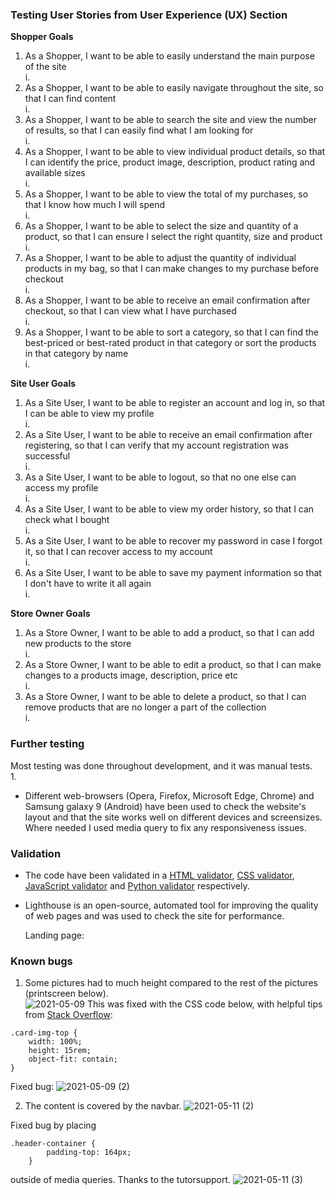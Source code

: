 ### Testing User Stories from User Experience (UX) Section
**Shopper Goals**    
1. As a Shopper, I want to be able to easily understand the main purpose of the site    
    i.
2. As a Shopper, I want to be able to easily navigate throughout the site, so that I can find content   
    i.
3. As a Shopper, I want to be able to search the site and view the number of results, so that I can easily find what I am looking for   
    i.
4. As a Shopper, I want to be able to view individual product details, so that I can identify the price, product image, description, product rating and available sizes  
    i.
5. As a Shopper, I want to be able to view the total of my purchases, so that I know how much I will spend     
    i.
6. As a Shopper, I want to be able to select the size and quantity of a product, so that I can ensure I select the right quantity, size and product     
    i.
7. As a Shopper, I want to be able to adjust the quantity of individual products in my bag, so that I can make changes to my purchase before checkout     
    i.
8. As a Shopper, I want to be able to receive an email confirmation after checkout, so that I can view what I have purchased     
    i.
9. As a Shopper, I want to be able to sort a category, so that I can find the best-priced or best-rated product in that category or sort the products in that category by name    
    i.
 
**Site User Goals**   
1. As a Site User, I want to be able to register an account and log in, so that I can be able to view my profile    
    i. 
2. As a Site User, I want to be able to receive an email confirmation after registering, so that I can verify that my account registration was successful     
    i.
3. As a Site User, I want to be able to logout, so that no one else can access my profile      
    i.
4. As a Site User, I want to be able to view my order history, so that I can check what I bought     
    i.
5. As a Site User, I want to be able to recover my password in case I forgot it, so that I can recover access to my account       
    i.
6. As a Site User, I want to be able to save my payment information so that I don't have to write it all again    
    i.

**Store Owner Goals**
1. As a Store Owner, I want to be able to add a product, so that I can add new products to the store    
    i.
2. As a Store Owner, I want to be able to edit a product, so that I can make changes to a products image, description, price etc      
    i.        
3. As a Store Owner, I want to be able to delete a product, so that I can remove products that are no longer a part of the collection   
    i.

### Further testing    
Most testing was done throughout development, and it was manual tests.   
1. 


* Different web-browsers (Opera, Firefox, Microsoft Edge, Chrome) and Samsung galaxy 9 (Android) have been used to check the website's 
    layout and that the site works well on different devices and screensizes. Where needed I used media query to fix any responsiveness issues.


### Validation 

* The code have been validated in a [HTML validator](https://validator.w3.org/#validate_by_input), [CSS validator](https://jigsaw.w3.org/css-validator/#validate_by_input), 
    [JavaScript validator](https://jshint.com/) and [Python validator](http://pep8online.com/) respectively.

* Lighthouse is an open-source, automated tool for improving the quality of web pages and was used to check the site for performance.
    
    Landing page:
    ![]()

    
### Known bugs    

1. Some pictures had to much height compared to the rest of the pictures (printscreen below).     
![2021-05-09](https://user-images.githubusercontent.com/60824715/117582974-0adadb00-b105-11eb-8430-a4d65c8f3032.png)
This was fixed with the CSS code below, with helpful tips from [Stack Overflow](https://stackoverflow.com/questions/37287153/how-to-get-images-in-bootstraps-card-to-be-the-same-height-width): 
```   
.card-img-top {   
    width: 100%;   
    height: 15rem;   
    object-fit: contain;   
}
```     
Fixed bug:
![2021-05-09 (2)](https://user-images.githubusercontent.com/60824715/117582981-1201e900-b105-11eb-9d7a-86bdf760eaf5.png)

2. The content is covered by the navbar.
![2021-05-11 (2)](https://user-images.githubusercontent.com/60824715/117833357-9162fa00-b276-11eb-9394-b9eaad9a2969.png)

Fixed bug by placing 
``` 
.header-container {
        padding-top: 164px;
    }
```
outside of media queries. Thanks to the tutorsupport.
![2021-05-11 (3)](https://user-images.githubusercontent.com/60824715/117838947-0f290480-b27b-11eb-9ad8-003830716a67.png)